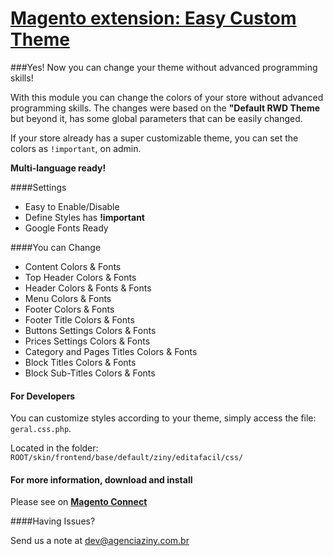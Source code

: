 # [Magento extension: Easy Custom Theme](http://www.magentocommerce.com/magento-connect/)
###Yes! Now you can change your theme without advanced programming skills!

With this module you can change the colors of your store without advanced programming skills. The changes were based on the **"Default RWD Theme** but beyond it, has some global parameters that can be easily changed.

If your store already has a super customizable theme, you can set the colors as `!important`, on admin.

**Multi-language ready!**

####Settings

* Easy to Enable/Disable
* Define Styles has **!important**
* Google Fonts Ready

####You can Change

* Content Colors & Fonts
* Top Header Colors & Fonts
* Header Colors & Fonts & Fonts
* Menu Colors & Fonts
* Footer Colors & Fonts
* Footer Title Colors & Fonts
* Buttons Settings Colors & Fonts
* Prices Settings Colors & Fonts
* Category and Pages Titles Colors & Fonts
* Block Titles Colors & Fonts
* Block Sub-Titles Colors & Fonts

#### For Developers
You can customize styles according to your theme, simply access the file:
`geral.css.php`.

Located in the folder:
`ROOT/skin/frontend/base/default/ziny/editafacil/css/`


#### For more information, download and install
Please see on [**Magento Connect**](http://www.magentocommerce.com/magento-connect/)

####Having Issues?

Send us a note at dev@agenciaziny.com.br


